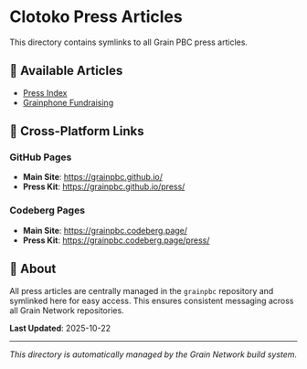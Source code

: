 # Clotoko Press Articles

This directory contains symlinks to all Grain PBC press articles.

## 📰 Available Articles

- [Press Index](../../grainpbc/press/PRESS-INDEX.md)
- [Grainphone Fundraising](../../grainpbc/press/PRESS-RELEASE-GRAINPHONE-FUNDRAISING.md)

## 🔗 Cross-Platform Links

### GitHub Pages
- **Main Site**: https://grainpbc.github.io/
- **Press Kit**: https://grainpbc.github.io/press/

### Codeberg Pages  
- **Main Site**: https://grainpbc.codeberg.page/
- **Press Kit**: https://grainpbc.codeberg.page/press/

## 📝 About

All press articles are centrally managed in the `grainpbc` repository and symlinked here for easy access. This ensures consistent messaging across all Grain Network repositories.

**Last Updated**: 2025-10-22

---

*This directory is automatically managed by the Grain Network build system.*